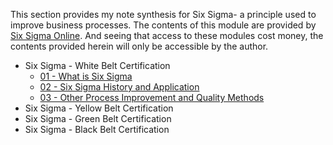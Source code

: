 This section provides my note synthesis for Six Sigma- a principle used to improve business processes. The contents of this module are provided by [Six Sigma Online](https://www.sixsigmaonline.org/). And seeing that access to these modules cost money, the contents provided herein will only be accessible by the author.

- Six Sigma - White Belt Certification
	- [01 - What is Six Sigma](./Six%20Sigma/private/01%20-%20What%20is%20Six%20Sigma.md)
	- [02 - Six Sigma History and Application](./Six%20Sigma/private/02%20-%20Six%20Sigma%20History%20and%20Application.md)
	- [03 - Other Process Improvement and Quality Methods](./Six%20Sigma/private/03%20-%20Other%20Process%20Improvement%20and%20Quality%20Methods.md)
- Six Sigma - Yellow Belt Certification
- Six Sigma - Green Belt Certification
- Six Sigma - Black Belt Certification
